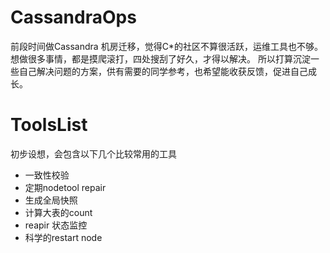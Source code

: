 # CassandraOps

前段时间做Cassandra 机房迁移，觉得C*的社区不算很活跃，运维工具也不够。
想做很多事情，都是摸爬滚打，四处搜刮了好久，才得以解决。
所以打算沉淀一些自己解决问题的方案，供有需要的同学参考，也希望能收获反馈，促进自己成长。

# ToolsList
初步设想，会包含以下几个比较常用的工具

- 一致性校验
- 定期nodetool repair 
- 生成全局快照
- 计算大表的count
- reapir 状态监控
- 科学的restart node






